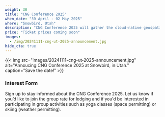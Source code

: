 ```yaml
---
weight: 30
title: "CNG Conference 2025"
when_date: "30 April - 02 May 2025"
where: "Snowbird, Utah"
description: "CNG Conference 2025 will gather the cloud-native geospatial community to share and discuss the latest advancements and emerging trends in geospatial data."
price: "Ticket prices coming soon"
images:
  - /img/20241111-cng-ut-2025-announcement.jpg
hide_cta: true
---
```


{{< img src="images/20241111-cng-ut-2025-announcement.jpg" alt="Annoucing CNG Conference 2025 at Snowbird, in Utah." caption="Save the date!" >}}

### Interest Form

Sign up to stay informed about the CNG Conference 2025. Let us know if you’d like to join the group rate for lodging and if you'd be interested in participating in group activities such as yoga classes (space permitting) or skiing (weather permitting).

<script charset="utf-8" type="text/javascript" src="//js.hsforms.net/forms/embed/v2.js"></script>
<script>
  hbspt.forms.create({
    portalId: "47016186",
    formId: "c91fc32b-7078-4f7b-993f-d026902be5f8"
  });
</script>
